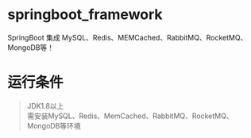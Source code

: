 # springboot_framework
SpringBoot 集成 MySQL、Redis、MEMCached、RabbitMQ、RocketMQ、MongoDB等！

# 运行条件
> JDK1.8以上  
> 需安装MySQL、Redis、MemCached、RabbitMQ、RocketMQ、MongoDB等环境